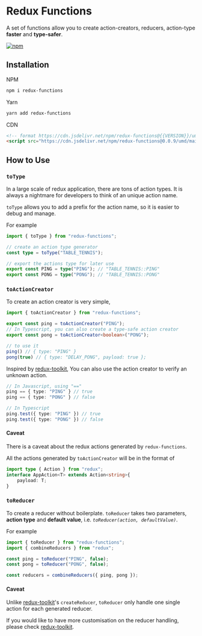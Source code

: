 # Redux Functions

A set of functions allow you to create action-creators, reducers, action-type **faster** and **type-safer**.

[![npm](https://img.shields.io/npm/v/redux-functions?color=yellow&style=flat-square)](https://www.npmjs.com/package/redux-functions)

## Installation

NPM

```bash
npm i redux-functions
```

Yarn

```bash
yarn add redux-functions
```

CDN

```html
<!-- format https://cdn.jsdelivr.net/npm/redux-functions@{{VERSION}}/umd/main.js -->
<script src="https://cdn.jsdelivr.net/npm/redux-functions@0.0.9/umd/main.js"></script>
```

## How to Use

### `toType`

In a large scale of redux application, there are tons of action types. It is always a nightmare for developers to think of an unique action name.

`toType` allows you to add a prefix for the action name, so it is easier to debug and manage.

For example

```typescript
import { toType } from "redux-functions";

// create an action type generator
const type = toType("TABLE_TENNIS");

// export the actions type for later use
export const PING = type("PING"); // "TABLE_TENNIS::PING"
export const PONG = type("PONG"); // "TABLE_TENNIS::PONG"
```

### `toActionCreator`

To create an action creator is very simple,

```typescript
import { toActionCreator } from "redux-functions";

export const ping = toActionCreator("PING");
// In Typescript, you can also create a type-safe action creator
export const pong = toActionCreator<boolean>("PONG");

// to use it
ping() // { type: "PING" }
pong(true) // { type: "DELAY_PONG", payload: true };
```

Inspired by [redux-toolkit](https://redux-toolkit.js.org/), You can also use the action creator to verify an unknown action.

```typescript
// In Javascript, using "=="
ping == { type: "PING" } // true
ping == { type: "PONG" } // false

// In Typescript
ping.test({ type: "PING" }) // true
ping.test({ type: "PONG" }) // false
```

#### Caveat

There is a caveat about the redux actions generated by `redux-functions`.

All the actions generated by `toActionCreator` will be in the format of

```typescript
import type { Action } from "redux";
interface AppAction<T> extends Action<string>{
    payload: T;
}
```

### `toReducer`

To create a reducer without boilerplate. `toReducer` takes two parameters, **action type** and **default value**, i.e. _`toReducer(action, defaultValue)`_.

For example

```typescript
import { toReducer } from "redux-functions";
import { combineReducers } from "redux";

const ping = toReducer("PING", false);
const pong = toReducer("PONG", false);

const reducers = combineReducers({ ping, pong });
```

#### Caveat

Unlike [redux-toolkit](https://redux-toolkit.js.org/)'s `createReducer`, `toReducer` only handle one single action for each generated reducer.

If you would like to have more customisation on the reducer handling, please check [redux-toolkit](https://redux-toolkit.js.org/).
